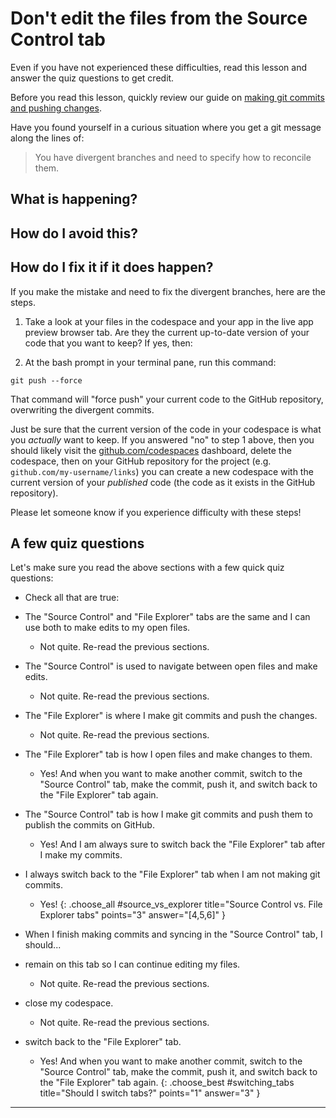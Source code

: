 # Don't edit the files from the Source Control tab

<div class="bg-red-100 py-1 px-5" markdown="1">

Even if you have not experienced these difficulties, read this lesson and answer the quiz questions to get credit. 

Before you read this lesson, quickly review our guide on [making git commits and pushing changes](https://learn.firstdraft.com/lessons/50-git-commit-and-push).
</div>

Have you found yourself in a curious situation where you get a git message along the lines of:

> You have divergent branches and need to specify how to reconcile them.

## What is happening?


## How do I avoid this?


## How do I fix it if it does happen?

If you make the mistake and need to fix the divergent branches, here are the steps.

1. Take a look at your files in the codespace and your app in the live app preview browser tab. Are they the current up-to-date version of your code that you want to keep? If yes, then:

2. At the bash prompt in your terminal pane, run this command:

```
git push --force
```

That command will "force push" your current code to the GitHub repository, overwriting the divergent commits. 

Just be sure that the current version of the code in your codespace is what you _actually_ want to keep. If you answered "no" to step 1 above, then you should likely visit the [github.com/codespaces](https://github.com/codespaces) dashboard, delete the codespace, then on your GitHub repository for the project (e.g. `github.com/my-username/links`) you can create a new codespace with the current version of your _published_ code (the code as it exists in the GitHub repository).

Please let someone know if you experience difficulty with these steps!

## A few quiz questions

Let's make sure you read the above sections with a few quick quiz questions:

- Check all that are true:
- The "Source Control" and "File Explorer" tabs are the same and I can use both to make edits to my open files.
  - Not quite. Re-read the previous sections.
- The "Source Control" is used to navigate between open files and make edits.
  - Not quite. Re-read the previous sections.
- The "File Explorer" is where I make git commits and push the changes.
  - Not quite. Re-read the previous sections.
- The "File Explorer" tab is how I open files and make changes to them.
  - Yes! And when you want to make another commit, switch to the "Source Control" tab, make the commit, push it, and switch back to the "File Explorer" tab again.
- The "Source Control" tab is how I make git commits and push them to publish the commits on GitHub.
  - Yes! And I am always sure to switch back the "File Explorer" tab after I make my commits.
- I always switch back to the "File Explorer" tab when I am not making git commits.
  - Yes!
{: .choose_all #source_vs_explorer title="Source Control vs. File Explorer tabs" points="3" answer="[4,5,6]" }


- When I finish making commits and syncing in the "Source Control" tab, I should...
- remain on this tab so I can continue editing my files.
  - Not quite. Re-read the previous sections.
- close my codespace.
  - Not quite. Re-read the previous sections.
- switch back to the "File Explorer" tab.
  - Yes! And when you want to make another commit, switch to the "Source Control" tab, make the commit, push it, and switch back to the "File Explorer" tab again.
{: .choose_best #switching_tabs title="Should I switch tabs?" points="1" answer="3" }

---
